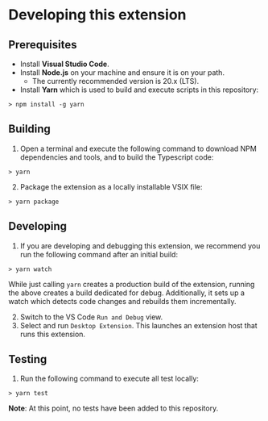 # Developing this extension

## Prerequisites
- Install **Visual Studio Code**.
- Install **Node.js** on your machine and ensure it is on your path.
  - The currently recommended version is 20.x (LTS).
- Install **Yarn** which is used to build and execute scripts in this repository:
```
> npm install -g yarn
```

## Building

1. Open a terminal and execute the following command to download NPM dependencies and tools, and to build the Typescript code:
```
> yarn
```

2. Package the extension as a locally installable VSIX file:
```
> yarn package
```

## Developing

1. If you are developing and debugging this extension, we recommend you run the following command after an initial build:
```
> yarn watch
```
While just calling `yarn` creates a production build of the extension, running the above creates a build dedicated for debug. Additionally, it sets up a watch which detects code changes and rebuilds them incrementally.

2. Switch to the VS Code `Run and Debug` view.
3. Select and run `Desktop Extension`. This launches an extension host that runs this extension.

## Testing

1. Run the following command to execute all test locally:
```
> yarn test
```

**Note**: At this point, no tests have been added to this repository.
